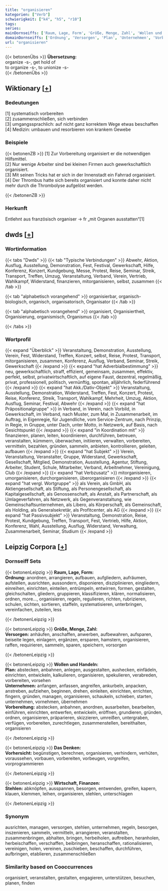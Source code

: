 ```yaml
---
title: "organisieren"
kategorien: ["Verb"]
schwierigkeit: ["k4", "h5", "r10"]
tags:
series:
mainDornseiffs: ['Raum, Lage, Form', 'Größe, Menge, Zahl', 'Wollen und Handeln', 'Das Denken', 'Wirtschaft, Finanzen']
domainDornseiffs: ['Ordnung', 'Versorgen', 'Plan', 'Unternehmen', 'Vorbereitung', 'Vorhersicht', 'Stehlen']
url: "organisieren"
---
```


{{< betonenÜbs >}}
**Übersetzung:**  
organize -s-, get hold of  
to organize -s-, to unionize -s-  
{{< /betonenÜbs >}}

## Wiktionary [[+](https://de.wiktionary.org/wiki/organisieren)]

### Bedeutungen
[1] systematisch vorbereiten  
[2] zusammenschließen, sich verbinden  
[3] umgangssprachlich: auf nicht ganz korrektem Wege etwas beschaffen  
[4] Medizin: umbauen und resorbieren von krankem Gewebe  

### Beispiele
{{< betonenZB >}}
[1] Zur Vorbereitung organisiert er die notwendigen Hilfsmittel.  
[2] Nur wenige Arbeiter sind bei kleinen Firmen auch gewerkschaftlich organisiert.  
[3] Mit seinen Tricks hat er sich in der Innenstadt ein Fahrrad organisiert.  
[4] Der Thrombus hatte sich bereits organisiert und konnte daher nicht mehr durch die Thrombolyse aufgelöst werden.  

{{< /betonenZB >}}
### Herkunft
Entlehnt aus französisch organiser → fr „mit Organen ausstatten“[1]  



## dwds [[+](https://www.dwds.de/wb/organisieren)]

### Wortinformation
{{< tabs "Dwds" >}}
{{< tab "Typische Verbindungen" >}}
Abwehr, Aktion, Ausflug, Ausstellung, Demonstration, Fest, Festival, Gewerkschaft, Hilfe, Konferenz, Konzert, Kundgebung, Messe, Protest, Reise, Seminar, Streik, Transport, Treffen, Umzug, Veranstaltung, Verband, Verein, Vertrieb, Wahlkampf, Widerstand, finanzieren, mitorganisieren, selbst, zusammen
{{< /tab >}}

{{< tab "alphabetisch vorangehend" >}}
organisierbar, organisch-biologisch, organisch, organisatorisch, Organisator
{{< /tab >}}

{{< tab "alphabetisch vorangehend" >}}
organisiert, Organisiertheit, Organisierung, organismisch, Organismus
{{< /tab >}}

{{< /tabs >}}

### Wortprofil
{{< expand "Überblick" >}} Veranstaltung, Demonstration, Ausstellung, Verein, Fest, Widerstand, Treffen, Konzert, selbst, Reise, Protest, Transport, mitorganisieren, zusammen, Konferenz, Ausflug, Verband, Seminar, Streik, Gewerkschaft {{< /expand >}}
{{< expand "hat Adverbialbestimmung" >}} neu, gewerkschaftlich, straff, effizient, gemeinsam, zusammen, effektiv, perfekt, selbst, privatwirtschaftlich, auf eigene Faust, dezentral, regelmäßig, privat, professionell, politisch, vernünftig, spontan, alljährlich, federführend {{< /expand >}}
{{< expand "hat Akk./Dativ-Objekt" >}} Veranstaltung, Ausstellung, Demonstration, Widerstand, Treffen, Fest, Konzert, Protest, Reise, Konferenz, Streik, Transport, Wahlkampf, Mehrheit, Umzug, Aktion, Ausflug, Seminar, Festival, Abwehr {{< /expand >}}
{{< expand "hat Präpositionalgruppe" >}} in Verband, in Verein, nach Vorbild, in Gewerkschaft, im Verband, nach Muster, zum Mal, in Zusammenarbeit, im Auftrag, in Eigenregie, für Jugendliche, vom Service-Zentrum, nach Prinzip, in Regie, in Gruppe, unter Dach, unter Motto, in Netzwerk, auf Basis, nach Gesichtspunkt {{< /expand >}}
{{< expand "in Koordination mit" >}} finanzieren, planen, leiten, koordinieren, durchführen, betreuen, veranstalten, kümmern, überwachen, initiieren, verwalten, vorbereiten, vermitteln, bezahlen, gründen, sammeln, anbieten, kontrollieren, geleiten, aufbauen {{< /expand >}}
{{< expand "hat Subjekt" >}} Verein, Veranstaltung, Veranstalter, Gruppe, Widerstand, Gewerkschaft, Gesellschaft, Mitglied, Demonstration, Ausstellung, Agentur, Stiftung, Arbeiter, Student, Schule, Mitarbeiter, Verband, Arbeitnehmer, Vereinigung, Club {{< /expand >}}
{{< expand "hat Verbzusatz" >}} mitorganisieren, umorganisieren, durchorganisieren, überorganisieren {{< /expand >}}
{{< expand "hat vergl. Wortgruppe" >}} als Verein, als GmbH, als Aktiengesellschaft, als Stiftung, als Personengesellschaft, als Kapitalgesellschaft, als Genossenschaft, als Anstalt, als Partnerschaft, als Umlageverfahren, als Netzwerk, als Gegenveranstaltung, wie Gemeinschaftsunternehmen, als Libero, als Körperschaft, als Gemeinschaft, als Holding, als Generalsekretär, als Profitcenter, als AG {{< /expand >}}
{{< expand "hat Passivsubjekt" >}} Veranstaltung, Demonstration, Reise, Protest, Kundgebung, Treffen, Transport, Fest, Vertrieb, Hilfe, Aktion, Konferenz, Wahl, Ausstellung, Ausflug, Widerstand, Verwaltung, Zusammenarbeit, Seminar, Studium {{< /expand >}}

## Leipzig Corpora [[+](https://corpora.uni-leipzig.de/en/res?word=organisieren&corpusId=deu_newscrawl-public_2018)]

### Dornseiff Sets
{{< betonenLeipzig >}}
**Raum, Lage, Form:**  
**Ordnung:** anordnen, arrangieren, aufbauen, aufgliedern, aufräumen, aufstellen, ausrichten, aussondern, disponieren, disziplinieren, eingliedern, einreihen, einrichten, einteilen, entrümpeln, entwirren, formen, gestalten, gleichschalten, gliedern, gruppieren, klassifizieren, klären, normalisieren, ordnen, more..., organisieren, regeln, regulieren, richten, rubrizieren, schulen, sichten, sortieren, staffeln, systematisieren, unterbringen, vereinfachen, zuteilen, less  

{{< /betonenLeipzig >}}


{{< betonenLeipzig >}}
**Größe, Menge, Zahl:**  
**Versorgen:** anhäufen, anschaffen, anwerben, aufbewahren, aufsparen, beiseite legen, einlagern, ergänzen, ersparen, hamstern, organisieren, raffen, requirieren, sammeln, sparen, speichern, vorsorgen  

{{< /betonenLeipzig >}}


{{< betonenLeipzig >}}
**Wollen und Handeln:**  
**Plan:** abstecken, anbahnen, anlegen, ausgestalten, aushecken, einfädeln, einrichten, entwickeln, kalkulieren, organisieren, spekulieren, verabreden, vorbereiten, vorsehen  
**Unternehmen:** anfangen, anfassen, angreifen, ankurbeln, anpacken, anstreben, aufziehen, beginnen, drehen, einleiten, einrichten, errichten, fingern, gründen, managen, organisieren, schaukeln, schieben, starten, unternehmen, vornehmen, übernehmen  
**Vorbereitung:** abstecken, anbahnen, anordnen, ausarbeiten, bearbeiten, einführen, einrichten, entwerfen, entwickeln, eröffnen, grundieren, gründen, ordnen, organisieren, präparieren, skizzieren, umreißen, untergraben, verfügen, vorbereiten, zurechtlegen, zusammenstellen, bereithalten, organisieren  

{{< /betonenLeipzig >}}


{{< betonenLeipzig >}}
**Das Denken:**  
**Vorhersicht:** begünstigen, berechnen, organisieren, verhindern, verhüten, voraussehen, vorbauen, vorbereiten, vorbeugen, vorgreifen, vorprogrammieren  

{{< /betonenLeipzig >}}


{{< betonenLeipzig >}}
**Wirtschaft, Finanzen:**  
**Stehlen:** abknöpfen, ausspannen, besorgen, entwenden, greifen, kapern, klauen, klemmen, leihen, organisieren, stehlen, unterschlagen  

{{< /betonenLeipzig >}}

### Synonym
ausrichten, managen, versorgen, stehlen, unternehmen, regeln, besorgen, inszenieren, sammeln, vermitteln, arrangieren, veranstalten, zusammenbringen, abhalten, bringen, herbeiholen, auftreiben, heranholen, herbeischaffen, verschaffen, beibringen, heranschaffen, rationalisieren, vereinigen, holen, vereinen, zuschieben, beschaffen, durchführen, aufbringen, etablieren, zusammenschließen


### Similarity based on Cooccurrences
organisiert, veranstalten, gestalten, engagieren, unterstützen, besuchen, planen, finden


